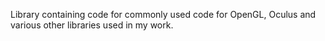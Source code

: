 Library containing code for commonly used code for OpenGL, Oculus and various other libraries used in my work.
